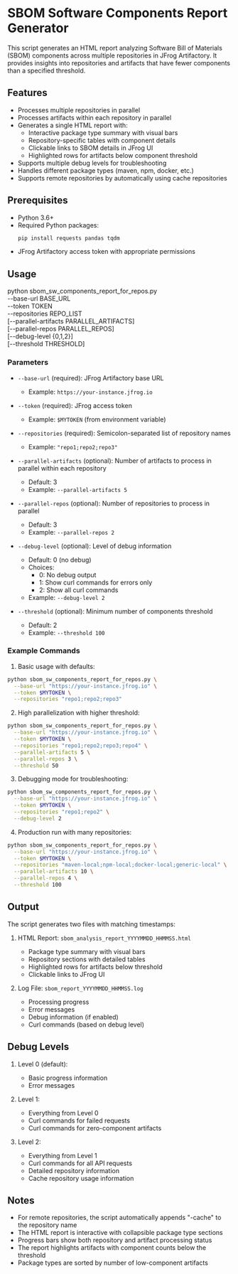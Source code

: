 # SBOM Software Components Report Generator

This script generates an HTML report analyzing Software Bill of Materials (SBOM) components across multiple repositories in JFrog Artifactory. It provides insights into repositories and artifacts that have fewer components than a specified threshold.

## Features

- Processes multiple repositories in parallel
- Processes artifacts within each repository in parallel
- Generates a single HTML report with:
  - Interactive package type summary with visual bars
  - Repository-specific tables with component details
  - Clickable links to SBOM details in JFrog UI
  - Highlighted rows for artifacts below component threshold
- Supports multiple debug levels for troubleshooting
- Handles different package types (maven, npm, docker, etc.)
- Supports remote repositories by automatically using cache repositories

## Prerequisites

- Python 3.6+
- Required Python packages:
  ```bash
  pip install requests pandas tqdm
  ```
- JFrog Artifactory access token with appropriate permissions

## Usage
python sbom_sw_components_report_for_repos.py \
--base-url BASE_URL \
--token TOKEN \
--repositories REPO_LIST \
[--parallel-artifacts PARALLEL_ARTIFACTS] \
[--parallel-repos PARALLEL_REPOS] \
[--debug-level {0,1,2}] \
[--threshold THRESHOLD]

### Parameters

- `--base-url` (required): JFrog Artifactory base URL
  - Example: `https://your-instance.jfrog.io`

- `--token` (required): JFrog access token
  - Example: `$MYTOKEN` (from environment variable)

- `--repositories` (required): Semicolon-separated list of repository names
  - Example: `"repo1;repo2;repo3"`

- `--parallel-artifacts` (optional): Number of artifacts to process in parallel within each repository
  - Default: 3
  - Example: `--parallel-artifacts 5`

- `--parallel-repos` (optional): Number of repositories to process in parallel
  - Default: 3
  - Example: `--parallel-repos 2`

- `--debug-level` (optional): Level of debug information
  - Default: 0 (no debug)
  - Choices:
    - 0: No debug output
    - 1: Show curl commands for errors only
    - 2: Show all curl commands
  - Example: `--debug-level 2`

- `--threshold` (optional): Minimum number of components threshold
  - Default: 2
  - Example: `--threshold 100`

### Example Commands

1. Basic usage with defaults:
```bash
python sbom_sw_components_report_for_repos.py \
  --base-url "https://your-instance.jfrog.io" \
  --token $MYTOKEN \
  --repositories "repo1;repo2;repo3"
```

2. High parallelization with higher threshold:
```bash
python sbom_sw_components_report_for_repos.py \
  --base-url "https://your-instance.jfrog.io" \
  --token $MYTOKEN \
  --repositories "repo1;repo2;repo3;repo4" \
  --parallel-artifacts 5 \
  --parallel-repos 3 \
  --threshold 50
```

3. Debugging mode for troubleshooting:
```bash
python sbom_sw_components_report_for_repos.py \
  --base-url "https://your-instance.jfrog.io" \
  --token $MYTOKEN \
  --repositories "repo1;repo2" \
  --debug-level 2
```

4. Production run with many repositories:
```bash
python sbom_sw_components_report_for_repos.py \
  --base-url "https://your-instance.jfrog.io" \
  --token $MYTOKEN \
  --repositories "maven-local;npm-local;docker-local;generic-local" \
  --parallel-artifacts 10 \
  --parallel-repos 4 \
  --threshold 100
```

## Output

The script generates two files with matching timestamps:

1. HTML Report: `sbom_analysis_report_YYYYMMDD_HHMMSS.html`
   - Package type summary with visual bars
   - Repository sections with detailed tables
   - Highlighted rows for artifacts below threshold
   - Clickable links to JFrog UI

2. Log File: `sbom_report_YYYYMMDD_HHMMSS.log`
   - Processing progress
   - Error messages
   - Debug information (if enabled)
   - Curl commands (based on debug level)

## Debug Levels

1. Level 0 (default):
   - Basic progress information
   - Error messages

2. Level 1:
   - Everything from Level 0
   - Curl commands for failed requests
   - Curl commands for zero-component artifacts

3. Level 2:
   - Everything from Level 1
   - Curl commands for all API requests
   - Detailed repository information
   - Cache repository usage information

## Notes

- For remote repositories, the script automatically appends "-cache" to the repository name
- The HTML report is interactive with collapsible package type sections
- Progress bars show both repository and artifact processing status
- The report highlights artifacts with component counts below the threshold
- Package types are sorted by number of low-component artifacts




